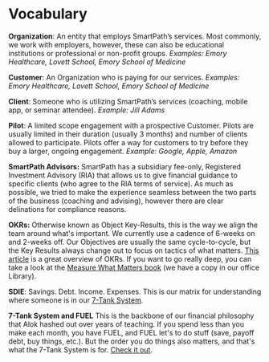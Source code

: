 # Vocabulary

**Organization**: 
An entity that employs SmartPath’s services. Most commonly, we work with employers, however, these can also be educational institutions or professional or non-profit groups. 
*Examples: Emory Healthcare, Lovett School, Emory School of Medicine*

**Customer**:
An Organization who is paying for our services.
*Examples: Emory Healthcare, Lovett School, Emory School of Medicine*

**Client**: 
Someone who is utilizing SmartPath’s services (coaching, mobile app, or seminar attendee). 
*Example: Jill Adams*

**Pilot**: 
A limited scope engagement with a prospective Customer. Pilots are usually limited in their duration (usually 3 months) and number of clients allowed to participate. Pilots offer a way for customers to try before they buy a larger, ongoing engagement.
*Example: Google, Apple, Amazon*

**SmartPath Advisors:** 
SmartPath has a subsidiary fee-only, Registered Investment Advisory (RIA) that allows us to give financial guidance to specific clients (who agree to the RIA terms of service). As much as possible, we tried to make the experience seamless between the two parts of the business (coaching and advising), however there are clear delinations for compliance reasons. 

**OKRs:**
Otherwise known as Object Key-Results, this is the way we align the team around what's important. We currently use a cadence of 6-weeks on and 2-weeks off. Our Objectives are usually the same cycle-to-cycle, but the Key Results always change out to focus on tactics of what matters. [This article](https://medium.com/startup-tools/okrs-5afdc298bc28) is a great overview of OKRs. If you want to go really deep, you can take a look at the [Measure What Matters book](https://www.whatmatters.com/) (we have a copy in our office Library).

**SDIE**: 
Savings. Debt. Income. Expenses. This is our matrix for understanding where someone is in our [7-Tank System](https://www.joinsmartpath.com/blog/2015/02/financial-fuel-the-7-tank-system/).

**7-Tank System and FUEL**
This is the backbone of our financial philosophy that Alok hashed out over years of teaching. If you spend less than you make each month, you have FUEL, and FUEL let's to do stuff (save, payoff debt, buy things, etc.). But the order you do things also matters, and that's what the 7-Tank System is for. [Check it out](https://www.joinsmartpath.com/blog/2015/02/financial-fuel-the-7-tank-system/).


